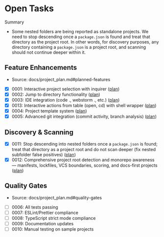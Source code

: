 # Open Tasks

Summary
- Some nested folders are being reported as standalone projects. We need to stop descending once a `package.json` is found and treat that directory as the project root. In other words, for discovery purposes, any directory containing a `package.json` is a project root, and scanning should not continue deeper within it.

## Feature Enhancements
- Source: docs/project_plan.md#planned-features
- [x] 0001: Interactive project selection with inquirer ([plan](./0001-interactive-project-selection-with-inquirer-plan.md))
- [x] 0002: Jump to directory functionality ([plan](./0002-jump-to-directory-functionality-plan.md))
- [x] 0003: IDE integration (code ., webstorm ., etc.) ([plan](./0003-ide-integration-code-webstorm-etc-plan.md))
- [x] 0013: Interactive actions from table (open, cd) with shell wrapper ([plan](./0013-interactive-actions-from-table-and-shell-wrapper-plan.md))
- [x] 0004: Project template system ([plan](./0004-project-template-system-plan.md))
- [x] 0005: Advanced git integration (commit activity, branch analysis) ([plan](./0005-advanced-git-integration-commit-activity-branch-analysis-plan.md))

## Discovery & Scanning
- [x] 0011: Stop descending into nested folders once a `package.json` is found; treat that directory as a project root and do not scan deeper (fix nested subfolder false positives) ([plan](./0011-stop-descending-into-nested-folders-package-json-as-root-plan.md))
- [x] 0012: Comprehensive project root detection and monorepo awareness — manifests, lockfiles, VCS boundaries, scoring, and docs-first projects ([plan](./0012-comprehensive-project-root-detection-and-monorepo-awareness-plan.md))

## Quality Gates
- Source: docs/project_plan.md#quality-gates
- [ ] 0006: All tests passing
- [ ] 0007: ESLint/Prettier compliance
- [ ] 0008: TypeScript strict mode compliance
- [ ] 0009: Documentation updates
- [ ] 0010: Manual testing on sample projects
